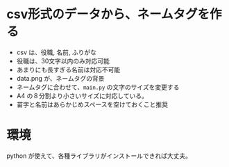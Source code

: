 # csv形式のデータから、ネームタグを作る
- csv は、役職, 名前, ふりがな
- 役職は、30文字以内のみ対応可能
- あまりにも長すぎる名前は対応不可能
- data.png が、ネームタグの背景
- ネームタグに合わせて、`main.py` の文字のサイズを変更する
- A4 の８分割より小さいサイズに対応している。
- 苗字と名前はあらかじめスペースを空けておくこと推奨

# 環境
python が使えて、各種ライブラリがインストールできれば大丈夫。